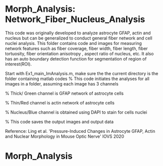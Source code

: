 # Morph_Analysis: Network_Fiber_Nucleus_Analysis

This code was originally developed to analyze astrocyte GFAP, actin and nucleus but can be generalized to conduct general fiber network and cell nuclei analysis.
This folder contains code and images for measuring network features such as fiber coverage, fiber width, fiber length, fiber tortuosity, fiber  orientation anisotropy , aspect ratio of nucleus, etc. It also has an auto boundary detection function for segmentation of region of interest(ROI). 

Start with Ex1_main_ImAnalysis.m, make sure the the current directory is the folder containing matlab codes
% This code initiates the analyses for all images in a folder, assuming each image has 3 channels

% Thick/ Green channel is GFAP network of astrocyte cells

% Thin/Red channel is actin network of astrocyte cells

% Nucleus/Blue channel is obtained using DAPI to stain for cells nuclei

% This code saves the output images and output data 

Reference: Ling et al. 'Pressure-Induced Changes in Astrocyte GFAP, Actin and Nuclear Morphology in Mouse Optic Nerve' IOVS 2020 
# Morph_Analysis
